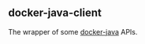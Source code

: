 ## docker-java-client

The wrapper of some [docker-java](https://github.com/docker-java/docker-java) APIs.